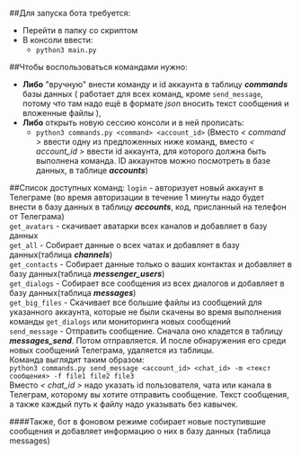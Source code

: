 ##Для запуска бота требуется:
- Перейти в папку со скриптом
- В консоли ввести:
  - `python3 main.py`

##Чтобы воспользоваться командами нужно:
  - **Либо** "вручную" внести команду и id аккаунта в таблицу ***commands*** базы данных ( работает для всех команд, кроме `send_message`, потому что там надо ещё в формате *json* вносить текст сообщения и вложенные файлы ),   
  - **Либо** открыть новую сессию консоли и в ней прописать:
    - `python3 commands.py <command> <account_id>` (Вместо *< command >* ввести одну из предложенных ниже команд, вместо *< account_id >* ввести id аккаунта, для которого должна быть выполнена команда. ID аккаунтов можно посмотреть в базе данных, в таблице ***accounts***)

##Список доступных команд:
`login` - авторизует новый аккаунт в Телеграме (во время авторизации в течение 1 минуты надо будет внести в базу данных в таблицу ***accounts***, код, присланный на телефон от Телеграма)  
`get_avatars` - скачивает аватарки всех каналов и добавляет в базу данных  
`get_all` - Собирает данные о всех чатах и добавляет в базу данных(таблица ***channels***)  
`get_contacts` - Собирает данные только о ваших контактах и добавляет в базу данных(таблица ***messenger_users***)  
`get_dialogs` - Собирает все сообщения из всех диалогов и добавляет в базу данных(таблица ***messages***)  
`get_big_files` - Скачивает все большие файлы из сообщений для указанного аккаунта, которые не были скачены во время выполнения команды `get_dialogs` или мониторинга новых сообщений  
`send_message` - Отправить сообщение. Сначала оно кладется в таблицу ***messages_send***. Потом отправляется. И после обнаружения его среди новых сообщений Телеграма, удаляется из таблицы.  
Команда выглядит таким образом:  
`python3 commands.py send_message <account_id> <chat_id> -m <текст сообщения> -f file1 file2 file3`  
Вместо *< chat_id >* надо указать id пользователя, чата или канала в Телеграм, которому вы хотите отправить сообщение. Текст сообщения, а также каждый путь к файлу надо указывать без кавычек.  


####Также, бот в фоновом режиме собирает новые поступившие сообщения и добавляет информацию о них в базу данных (таблица messages)
